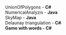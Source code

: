 UnionOfPolygons - <b>C#</b>
<br>
NumericalAnalyzis - <b>Java</b>
<br>
SkyMap - <b>Java</b>
<br>
Delaunay triangulation - <b>C#<b>
<br>
Game with words - <b>C#<b>